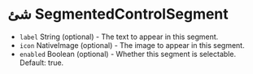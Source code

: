 # شئ SegmentedControlSegment

* `label` String (optional) - The text to appear in this segment.
* `icon` NativeImage (optional) - The image to appear in this segment.
* `enabled` Boolean (optional) - Whether this segment is selectable. Default: true.
